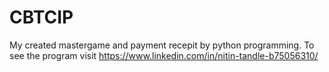 # CBTCIP
My created mastergame and payment recepit by python programming. To see the program visit https://www.linkedin.com/in/nitin-tandle-b75056310/
